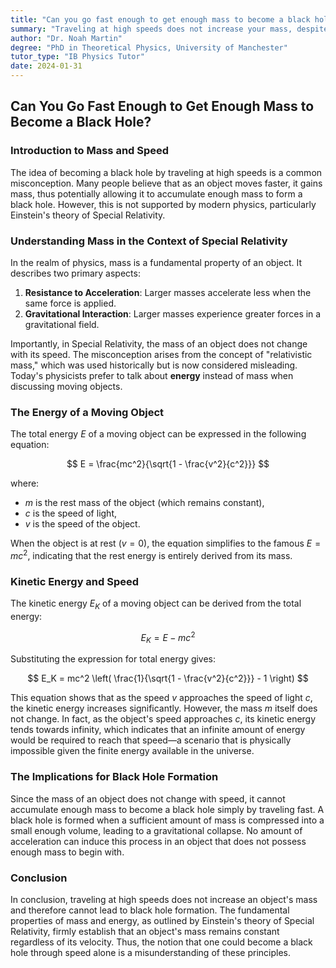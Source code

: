 ```yaml
---
title: "Can you go fast enough to get enough mass to become a black hole?"
summary: "Traveling at high speeds does not increase your mass, despite common misconceptions. Even in Einstein's theory of Special Relativity, mass remains constant, while kinetic energy increases with speed. This means you can't become a black hole by going fast, as achieving the speed of light requires infinite energy."
author: "Dr. Noah Martin"
degree: "PhD in Theoretical Physics, University of Manchester"
tutor_type: "IB Physics Tutor"
date: 2024-01-31
---
```


## Can You Go Fast Enough to Get Enough Mass to Become a Black Hole?

### Introduction to Mass and Speed

The idea of becoming a black hole by traveling at high speeds is a common misconception. Many people believe that as an object moves faster, it gains mass, thus potentially allowing it to accumulate enough mass to form a black hole. However, this is not supported by modern physics, particularly Einstein's theory of Special Relativity.

### Understanding Mass in the Context of Special Relativity

In the realm of physics, mass is a fundamental property of an object. It describes two primary aspects:

1. **Resistance to Acceleration**: Larger masses accelerate less when the same force is applied.
2. **Gravitational Interaction**: Larger masses experience greater forces in a gravitational field.

Importantly, in Special Relativity, the mass of an object does not change with its speed. The misconception arises from the concept of "relativistic mass," which was used historically but is now considered misleading. Today's physicists prefer to talk about **energy** instead of mass when discussing moving objects.

### The Energy of a Moving Object

The total energy $E$ of a moving object can be expressed in the following equation:

$$
E = \frac{mc^2}{\sqrt{1 - \frac{v^2}{c^2}}}
$$

where:
- $m$ is the rest mass of the object (which remains constant),
- $c$ is the speed of light,
- $v$ is the speed of the object.

When the object is at rest ($v = 0$), the equation simplifies to the famous $E = mc^2$, indicating that the rest energy is entirely derived from its mass.

### Kinetic Energy and Speed

The kinetic energy $E_K$ of a moving object can be derived from the total energy:

$$
E_K = E - mc^2
$$

Substituting the expression for total energy gives:

$$
E_K = mc^2 \left( \frac{1}{\sqrt{1 - \frac{v^2}{c^2}}} - 1 \right)
$$

This equation shows that as the speed $v$ approaches the speed of light $c$, the kinetic energy increases significantly. However, the mass $m$ itself does not change. In fact, as the object's speed approaches $c$, its kinetic energy tends towards infinity, which indicates that an infinite amount of energy would be required to reach that speed—a scenario that is physically impossible given the finite energy available in the universe.

### The Implications for Black Hole Formation

Since the mass of an object does not change with speed, it cannot accumulate enough mass to become a black hole simply by traveling fast. A black hole is formed when a sufficient amount of mass is compressed into a small enough volume, leading to a gravitational collapse. No amount of acceleration can induce this process in an object that does not possess enough mass to begin with.

### Conclusion

In conclusion, traveling at high speeds does not increase an object's mass and therefore cannot lead to black hole formation. The fundamental properties of mass and energy, as outlined by Einstein's theory of Special Relativity, firmly establish that an object's mass remains constant regardless of its velocity. Thus, the notion that one could become a black hole through speed alone is a misunderstanding of these principles.
    
